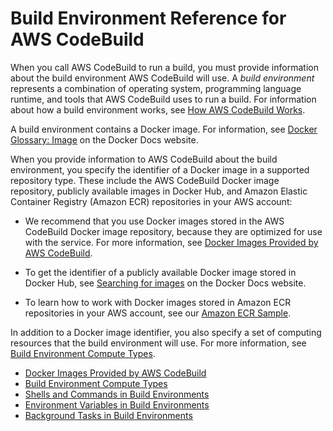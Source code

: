 # Build Environment Reference for AWS CodeBuild<a name="build-env-ref"></a>

When you call AWS CodeBuild to run a build, you must provide information about the build environment AWS CodeBuild will use\. A *build environment* represents a combination of operating system, programming language runtime, and tools that AWS CodeBuild uses to run a build\. For information about how a build environment works, see [How AWS CodeBuild Works](concepts.md#concepts-how-it-works)\.

A build environment contains a Docker image\. For information, see [Docker Glossary: Image](https://docs.docker.com/glossary/?term=image) on the Docker Docs website\. 

When you provide information to AWS CodeBuild about the build environment, you specify the identifier of a Docker image in a supported repository type\. These include the AWS CodeBuild Docker image repository, publicly available images in Docker Hub, and Amazon Elastic Container Registry \(Amazon ECR\) repositories in your AWS account:

+ We recommend that you use Docker images stored in the AWS CodeBuild Docker image repository, because they are optimized for use with the service\. For more information, see [Docker Images Provided by AWS CodeBuild](build-env-ref-available.md)\. 

+ To get the identifier of a publicly available Docker image stored in Docker Hub, see [Searching for images](https://docs.docker.com/docker-hub/repos/#searching-for-images) on the Docker Docs website\.

+ To learn how to work with Docker images stored in Amazon ECR repositories in your AWS account, see our [Amazon ECR Sample](sample-ecr.md)\.

In addition to a Docker image identifier, you also specify a set of computing resources that the build environment will use\. For more information, see [Build Environment Compute Types](build-env-ref-compute-types.md)\.


+ [Docker Images Provided by AWS CodeBuild](build-env-ref-available.md)
+ [Build Environment Compute Types](build-env-ref-compute-types.md)
+ [Shells and Commands in Build Environments](build-env-ref-cmd.md)
+ [Environment Variables in Build Environments](build-env-ref-env-vars.md)
+ [Background Tasks in Build Environments](build-env-ref-background-tasks.md)